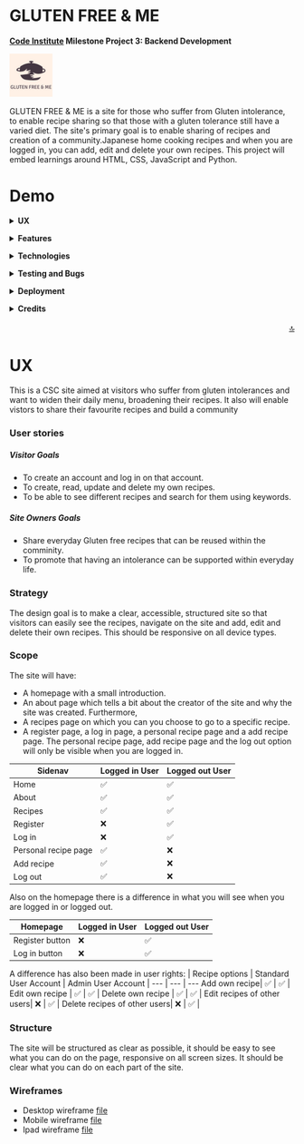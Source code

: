 GLUTEN FREE & ME
======

**[Code Institute](https://learn.codeinstitute.net/ci_program/diplomainsoftwaredevelopment)  Milestone Project 3: Backend Development**

<img src="assets/images/company-logo.png" alt="Logo" width="15%" height="15%"> 

GLUTEN FREE & ME is a site for those who suffer from Gluten intolerance, to enable recipe sharing so that those with a gluten tolerance still have a varied diet.  The site's primary goal is to enable sharing of recipes and creation of a community.Japanese home cooking recipes and when you are logged in, you can add, edit and delete your own recipes.
This project will embed learnings around HTML, CSS, JavaScript and Python.

Demo
======

**<details><summary>UX</summary>**
* [**_User stories_**](#user-stories)
    * [_Strategy_](#strategy)
    * [_Scope_](#scope)
    * [_Structure_](#structure)
    * [_Wireframes_](#wireframes)
</details>

**<details><summary>Features</summary>**
* [**_Existing Features_**](#existing-features)
* [**_Features for the future_**](#features-for-the-future)
</details>

**<details><summary>Technologies</summary>**
* [**_Languages_**](#languages)
* [**_Libraries and frameworks_**](#libraries-and-frameworks)
* [**_Wireframes_**](#wireframes)
* [**_Tools_**](#tools)
</details>

**<details><summary>Testing and Bugs</summary>**
* [**_Testing file_**](#testing-file)
</details>

**<details><summary>Deployment</summary>**
* [**_Deployment_**](#deployment)
</details>

**<details><summary>Credits</summary>**
* [**_Content_**](#content)
* [**_Code_**](#code)
* [**_Media_**](#media)
* [**_Other_**](#other)
* [**_Acknowledgements_**](#acknowledgements)
</details>
<br>
<div align="right"><a href="#top">🔝</a></div>

UX
======

This is a CSC site aimed at visitors who suffer from gluten intolerances and want to widen their daily menu, broadening their recipes.  It also will enable vistors to share their favourite recipes and build a community

### User stories

##### Visitor Goals

- To create an account and log in on that account.
- To create, read, update and delete my own recipes.
- To be able to see different recipes and search for them using keywords.


##### Site Owners Goals

- Share everyday Gluten free recipes that can be reused within the comminity.
- To promote that having an intolerance can be supported within everyday life.


### Strategy

The design goal is to make a clear, accessible, structured site so that visitors can easily see the recipes, navigate on the site and add, edit and delete their own recipes.  This should be responsive on all device types.

### Scope

The site will have:
- A homepage with a small introduction. 
- An about page which tells a bit about the creator of the site and why the site was created. Furthermore,
- A recipes page on which you can you choose to go to a specific recipe. 
- A register page, a log in page, a personal recipe page and a add recipe page.
The personal recipe page, add recipe page and the log out option will only be visible when you are logged in.

| Sidenav | Logged in User | Logged out User |
 --- | --- | ---
Home| &#9989; | &#9989; |
About |&#9989; | &#9989; |
Recipes|&#9989; | &#9989; |
Register| &#10060; | &#9989; |
Log in| &#10060; | &#9989; |
Personal recipe page| &#9989; | &#10060; |
Add recipe| &#9989; | &#10060; |
Log out| &#9989; | &#10060; |

Also on the homepage there is a difference in what you will see when you are logged in or logged out.

| Homepage | Logged in User | Logged out User |
 --- | --- | ---
Register button | &#10060; | &#9989; |
Log in button  | &#10060; | &#9989; |

A difference has also been made in user rights:
| Recipe options | Standard User Account | Admin User Account |
 --- | --- | ---
Add own recipe| &#9989; | &#9989; |
Edit own recipe | &#9989; | &#9989; |
Delete own recipe | &#9989; | &#9989; |
Edit recipes of other users| &#10060; | &#9989; |
Delete recipes of other users| &#10060; | &#9989; |

### Structure

The site will be structured as clear as possible, it should be easy to see what you can do on the page, responsive on all screen sizes.  It should be clear what you can do on each part of the site. 

### Wireframes

- Desktop wireframe [file](assets/images/Desktop.png)
- Mobile wireframe [file](assets/images/mobile-app.png)
- Ipad wireframe [file](assets/images/ipad.png)

